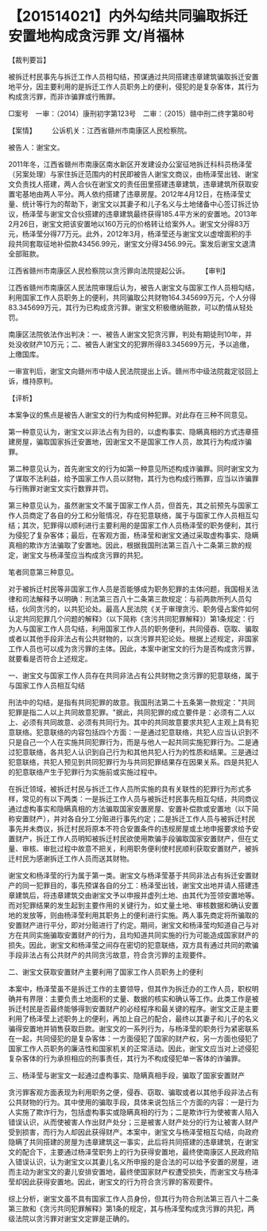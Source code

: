 # 【201514021】内外勾结共同骗取拆迁安置地构成贪污罪 文/肖福林

【裁判要旨】

被拆迁村民事先与拆迁工作人员相勾结，预谋通过共同搭建违章建筑骗取拆迁安置地平分，因主要利用的是拆迁工作人员职务上的便利，侵犯的是复杂客体，其行为构成贪污罪，而非诈骗罪或行贿罪。

□案号　一审：（2014）康刑初字第123号　二审：（2015）赣中刑二终字第80号

【案情】 　　公诉机关：江西省赣州市南康区人民检察院。

被告人：谢宝文。

2011年冬，江西省赣州市南康区南水新区开发建设办公室征地拆迁科科员杨泽莹（另案处理）与家住拆迁范围内的村民即被告人谢宝文商议，由杨泽莹出钱、谢宝文负责找人搭建，两人合伙在谢宝文的责任田里搭建违章建筑，违章建筑所获取安置宅基地由两人平分。两人依约搭建了违章房屋。2012年4月12日，在杨泽莹丈量、统计等行为的帮助下，谢宝文以其妻子和儿子名义与土地储备中心签订拆迁协议，杨泽莹与谢宝文合伙搭建的违章建筑最终获得185.4平方米的安置地。2013年2月26日，谢宝文把该安置地以160万元的价格转让给案外人。谢宝文分得83万元，杨泽莹分得77万元。此外，2012年3月，杨泽莹还与谢宝文以虚增面积的手段共同套取征地补偿款43456.99元，谢宝文分得3456.99元。案发后谢宝文退清全部赃款。

江西省赣州市南康区人民检察院以贪污罪向法院提起公诉。 　　【审判】

江西省赣州市南康区人民法院审理后认为，被告人谢宝文与国家工作人员相勾结，利用国家工作人员职务上的便利，共同骗取公共财物164.345699万元，个人分得83.345699万元，其行为已构成贪污罪。谢宝文积极缴纳赃款，可以酌情从轻处罚。

南康区法院依法作出判决：一、被告人谢宝文犯贪污罪，判处有期徒刑10年，并处没收财产10万元；二、被告人谢宝文的犯罪所得83.345699万元，予以追缴，上缴国库。

一审宣判后，谢宝文向赣州市中级人民法院提出上诉。赣州市中级法院裁定驳回上诉，维持原判。

【评析】

本案争议的焦点是被告人谢宝文的行为构成何种犯罪。对此存在三种不同意见。

第一种意见认为，谢宝文以非法占有为目的，以虚构事实、隐瞒真相的方式违章搭建房屋，骗取国家拆迁安置地，因谢宝文不是国家工作人员，故其行为构成诈骗罪。

第二种意见认为，首先谢宝文的行为如第一种意见所述构成诈骗罪。同时谢宝文为了谋取不法利益，给予国家工作人员以财物，其行为也构成行贿罪，应当以诈骗罪与行贿罪对谢宝文实行数罪并罚。

第三种意见认为，虽然谢宝文不属于国家工作人员，但首先，其之前预先与国家工作人员商定了各自的分工和分赃情况，存在犯意联络，属于与国家工作人员相互勾结；其次，犯罪得以顺利进行主要利用的是国家工作人员杨泽莹的职务便利，其行为侵犯了复杂客体；最后，在客观方面，杨泽莹和谢宝文通过采取虚构事实、隐瞒真相的欺诈方法骗取了安置地。因此，根据我国刑法第三百八十二条第三款的规定，谢宝文与杨泽莹应当构成贪污罪的共犯。

笔者同意第三种意见。

对于被拆迁村民等非国家工作人员是否能够成为职务犯罪的主体问题，我国相关法律和司法解释予以明确：刑法第三百八十二条第三款规定：与前两款所列人员勾结，伙同贪污的，以共犯论处。最高人民法院《关于审理贪污、职务侵占案件如何认定共同犯罪几个问题的解释》（以下简称《贪污共同犯罪解释》）第1条规定：行为人与国家工作人员勾结，利用国家工作人员的职务便利，共同侵吞、窃取、骗取或者以其他手段非法占有公共财物的，以贪污罪共犯论处。根据上述规定，非国家工作人员也可以成为贪污罪的主体。因此，本案中谢宝文的行为是否构成贪污罪，就要看是否符合上述规定。

一、谢宝文与国家工作人员存在共同非法占有公共财物之贪污罪的犯意联络，属于与国家工作人员相互勾结

刑法中的勾结，是指有共同犯罪的故意。我国刑法第二十五条第一款规定："共同犯罪是指二人以上共同故意犯罪。"据此，共同犯罪的成立要件是：必须有二人以上、必须有共同故意、必须有共同行为。其中的共同故意要求共犯人主观上具有犯意联络。犯意联络的内容包括四个方面：一是通过犯意联络，共犯人应当认识到不只是自己一个人在实施共同犯罪行为，而是与他人一起共同实施犯罪行为。二是通过犯意联络，各共犯人认识到自己行为和其他共犯人行为的性质和结果。三是通过犯意联络，共犯人预见到共同犯罪行为与共同犯罪结果存在因果关系。四是共犯人的犯意联络产生于犯罪行为实施前或实施过程中。

在拆迁领域，被拆迁村民与拆迁工作人员所实施的具有关联性的犯罪行为形式多样，常见的有以下两类：一是拆迁工作人员与被拆迁村民事先相互勾结，共同商议通过虚构事实和隐瞒真相的方法骗取国家安置房屋、安置补偿款或安置地（以下简称安置财产），并对各自分工分赃进行事先约定；二是拆迁工作人员与被拆迁村民事先并未商议，拆迁村民将原本不符合安置条件的违规房屋或土地申报要求给予安置财产，拆迁工作人员明知被拆迁村民欲使用欺骗手段骗取国家安置财产，但在丈量、审核、审批过程中故意不把关，利用职务便利使村民顺利获取安置财产，被拆迁村民为感谢拆迁工作人员而送其财物。

谢宝文和杨泽莹的行为属于第一类。谢宝文与杨泽莹基于共同非法占有拆迁安置财产的同一犯罪目的，事先预谋各自的分工：杨泽莹出钱，谢宝文出地并请人搭建违章建筑后，将违章建筑交由谢宝文予以申报并虚列土地、由其代为签领安置地等。而对犯罪结果的发生起到主要作用的关键行为，如丈量土地、审核数据和确认安置地的发放等，则由杨泽莹利用其职务上的便利进行实施。两人事先商定将所骗取的安置财产进行平分，即对分赃进行了约定。期间，谢宝文和杨泽莹均知道自己与对方在共同实施骗取安置财产的行为，且均知道共同实施的行为可能造成国家财产的损失。因此，谢宝文和杨泽莹之间存在密切的犯意联络，双方具有通过共同的欺骗手段非法占有公共财产的共同贪污故意，符合贪污罪的主观要件。

二、谢宝文获取安置财产主要利用了国家工作人员职务上的便利

本案中，杨泽莹虽不是拆迁工作的主要领导，但其作为拆迁办的工作人员，职权明确并有界限：主要负责土地面积的丈量、数据的核实和确认等工作。此类工作是被拆迁村民是否最终能够得到安置财产的必经程序和最关键的程序。谢宝文正是主要利用了杨泽莹上述职务上的便利，再加上自己的配合，最终以其妻子和儿子的名义骗得安置地并销售获取巨款。谢宝文的一系列行为，与杨泽莹的职务行为紧密联系在一起，共同侵犯的是复杂客体：一方面侵犯了国家的财产权，另一方面也侵犯了国家工作人员职务的廉洁性和国家机关的正常活动。因此，谢宝文应当对上述侵犯复杂客体的行为承担相应的刑事责任，其行为不构成侵犯单一客体的诈骗罪。

三、杨泽莹与谢宝文一起通过虚构事实、隐瞒真相手段，骗取了国家安置财产

贪污罪客观方面表现为利用职务之便，侵吞、窃取、骗取或者以其他手段非法占有公共财物的行为。其中使用的骗取手段，具体来说包括三个方面的内容：一是行为人实施了欺诈行为，包括虚构事实或隐瞒真相的行为；二是欺诈行为使被害人陷入错误认识，从而使被害人作出财产处分；三是被害人财产处分的行为让被害人财产受到损害，而行为人却因此获得财产。本案中，谢宝文与杨泽莹相互勾结，向政府隐瞒了共同搭建的房屋为违章建筑这一事实，此后将共同搭建的违章建筑，在谢宝文的配合下，主要通过杨泽莹职务上的行为获得安置地，最终使南康区人民政府陷入错误认识，认为谢宝文以其妻儿名义所申报的是合法的可以给予安置的房屋，进而主动为谢宝文的妻儿安排安置地，最终使国家财产权遭受损失，而谢宝文与杨泽莹却因此获得安置地。因此，谢宝文的行为符合贪污罪的客观要件。

综上分析，谢宝文虽不具有国家工作人员身份，但其行为符合刑法第三百八十二条第三款和《贪污共同犯罪解释》第1条的规定，其与杨泽莹构成贪污罪的共犯，两级法院以贪污罪对谢宝文定罪是正确的。